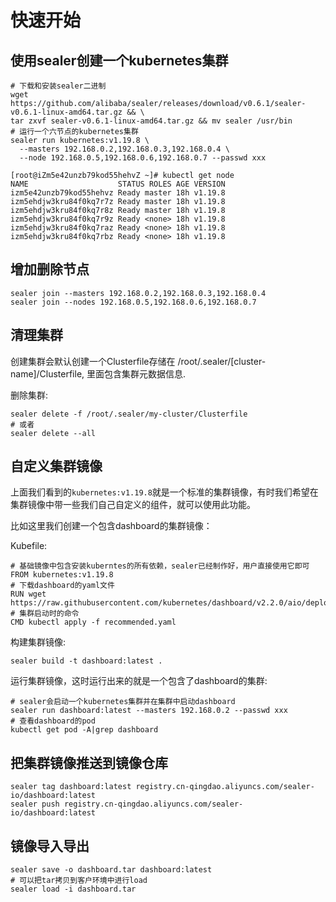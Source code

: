 # 快速开始

## 使用sealer创建一个kubernetes集群

```shell script
# 下载和安装sealer二进制
wget https://github.com/alibaba/sealer/releases/download/v0.6.1/sealer-v0.6.1-linux-amd64.tar.gz && \
tar zxvf sealer-v0.6.1-linux-amd64.tar.gz && mv sealer /usr/bin
# 运行一个六节点的kubernetes集群
sealer run kubernetes:v1.19.8 \
  --masters 192.168.0.2,192.168.0.3,192.168.0.4 \
  --node 192.168.0.5,192.168.0.6,192.168.0.7 --passwd xxx
```

```shell script
[root@iZm5e42unzb79kod55hehvZ ~]# kubectl get node
NAME                    STATUS ROLES AGE VERSION
izm5e42unzb79kod55hehvz Ready master 18h v1.19.8
izm5ehdjw3kru84f0kq7r7z Ready master 18h v1.19.8
izm5ehdjw3kru84f0kq7r8z Ready master 18h v1.19.8
izm5ehdjw3kru84f0kq7r9z Ready <none> 18h v1.19.8
izm5ehdjw3kru84f0kq7raz Ready <none> 18h v1.19.8
izm5ehdjw3kru84f0kq7rbz Ready <none> 18h v1.19.8
```

## 增加删除节点

```shell script
sealer join --masters 192.168.0.2,192.168.0.3,192.168.0.4
sealer join --nodes 192.168.0.5,192.168.0.6,192.168.0.7
```

## 清理集群

创建集群会默认创建一个Clusterfile存储在 /root/.sealer/[cluster-name]/Clusterfile, 里面包含集群元数据信息.

删除集群:

```shell script
sealer delete -f /root/.sealer/my-cluster/Clusterfile
# 或者
sealer delete --all
```

## 自定义集群镜像

上面我们看到的`kubernetes:v1.19.8`就是一个标准的集群镜像，有时我们希望在集群镜像中带一些我们自己自定义的组件，就可以使用此功能。

比如这里我们创建一个包含dashboard的集群镜像：

Kubefile:

```shell script
# 基础镜像中包含安装kuberntes的所有依赖，sealer已经制作好，用户直接使用它即可
FROM kubernetes:v1.19.8
# 下载dashboard的yaml文件
RUN wget https://raw.githubusercontent.com/kubernetes/dashboard/v2.2.0/aio/deploy/recommended.yaml
# 集群启动时的命令
CMD kubectl apply -f recommended.yaml
```

构建集群镜像:

```shell script
sealer build -t dashboard:latest .
```

运行集群镜像，这时运行出来的就是一个包含了dashboard的集群:

```shell script
# sealer会启动一个kubernetes集群并在集群中启动dashboard
sealer run dashboard:latest --masters 192.168.0.2 --passwd xxx
# 查看dashboard的pod
kubectl get pod -A|grep dashboard
```

## 把集群镜像推送到镜像仓库

```shell script
sealer tag dashboard:latest registry.cn-qingdao.aliyuncs.com/sealer-io/dashboard:latest
sealer push registry.cn-qingdao.aliyuncs.com/sealer-io/dashboard:latest
```

## 镜像导入导出

```shell script
sealer save -o dashboard.tar dashboard:latest
# 可以把tar拷贝到客户环境中进行load
sealer load -i dashboard.tar
```